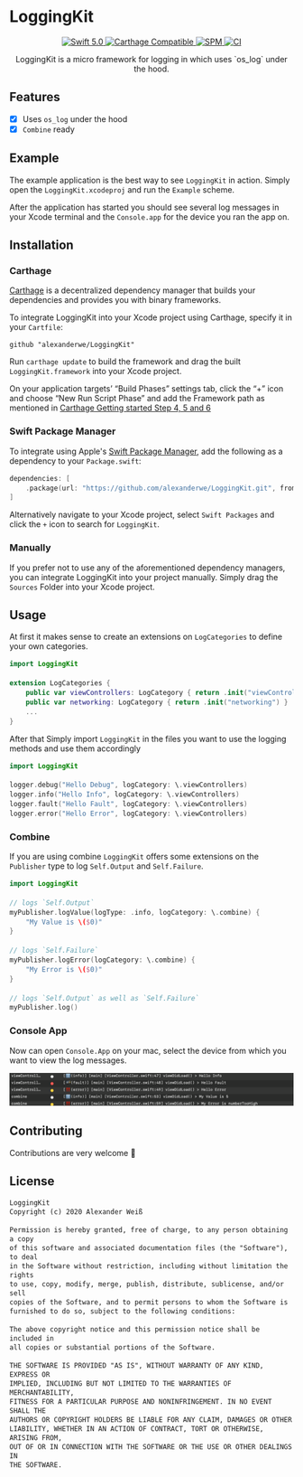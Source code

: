 # LoggingKit

<p align="center">
   <a href="https://developer.apple.com/swift/">
      <img src="https://img.shields.io/badge/Swift-5.0-orange.svg?style=flat" alt="Swift 5.0">
   </a>
   <a href="https://github.com/Carthage/Carthage">
      <img src="https://img.shields.io/badge/Carthage-compatible-4BC51D.svg?style=flat" alt="Carthage Compatible">
   </a>
   <a href="https://github.com/apple/swift-package-manager">
      <img src="https://img.shields.io/badge/Swift%20Package%20Manager-compatible-brightgreen.svg" alt="SPM">
   </a>

   <a href="https://github.com/alexanderwe/LoggingKit">
      <img src="https://github.com/alexanderwe/LoggingKit/workflows/CI/badge.svg" alt="CI">
   </a>   
</p>



<p align="center">
LoggingKit is a micro framework for logging in which uses `os_log` under the hood. 
</p>

## Features

- [x] Uses `os_log` under the hood
- [x] `Combine` ready

## Example

The example application is the best way to see `LoggingKit` in action. Simply open the `LoggingKit.xcodeproj` and run the `Example` scheme. 

After the application has started you should see several log messages in your Xcode terminal and the `Console.app` for the device you ran the app on.

## Installation

### Carthage

[Carthage](https://github.com/Carthage/Carthage) is a decentralized dependency manager that builds your dependencies and provides you with binary frameworks.

To integrate LoggingKit into your Xcode project using Carthage, specify it in your `Cartfile`:

```ogdl
github "alexanderwe/LoggingKit"
```

Run `carthage update` to build the framework and drag the built `LoggingKit.framework` into your Xcode project. 

On your application targets’ “Build Phases” settings tab, click the “+” icon and choose “New Run Script Phase” and add the Framework path as mentioned in [Carthage Getting started Step 4, 5 and 6](https://github.com/Carthage/Carthage/blob/master/README.md#if-youre-building-for-ios-tvos-or-watchos)

### Swift Package Manager

To integrate using Apple's [Swift Package Manager](https://swift.org/package-manager/), add the following as a dependency to your `Package.swift`:

```swift
dependencies: [
    .package(url: "https://github.com/alexanderwe/LoggingKit.git", from: "1.0.0")
]
```

Alternatively navigate to your Xcode project, select `Swift Packages` and click the `+` icon to search for `LoggingKit`.

### Manually

If you prefer not to use any of the aforementioned dependency managers, you can integrate LoggingKit into your project manually. Simply drag the `Sources` Folder into your Xcode project.

## Usage


At first it makes sense to create an extensions on `LogCategories` to define your own categories. 

```swift
import LoggingKit

extension LogCategories {
    public var viewControllers: LogCategory { return .init("viewControllers") }
    public var networking: LogCategory { return .init("networking") }
    ...
}
```

After that Simply import `LoggingKit` in the files you want to use the logging methods and use them accordingly 

```swift
import LoggingKit 

logger.debug("Hello Debug", logCategory: \.viewControllers)
logger.info("Hello Info", logCategory: \.viewControllers)
logger.fault("Hello Fault", logCategory: \.viewControllers)
logger.error("Hello Error", logCategory: \.viewControllers)

```

### Combine 

If you are using combine `LoggingKit` offers some extensions on the `Publisher` type to log `Self.Output` and `Self.Failure`. 

```swift
import LoggingKit 

// logs `Self.Output`
myPublisher.logValue(logType: .info, logCategory: \.combine) {
    "My Value is \($0)"
}

// logs `Self.Failure`
myPublisher.logError(logCategory: \.combine) {
    "My Error is \($0)"
}

// logs `Self.Output` as well as `Self.Failure`
myPublisher.log()
```


### Console App

Now can open `Console.App` on your mac, select the device from which you want to view the log messages.


![Console App Screenshot](./assets/console_screenshot.png)

## Contributing
Contributions are very welcome 🙌

## License

```
LoggingKit
Copyright (c) 2020 Alexander Weiß

Permission is hereby granted, free of charge, to any person obtaining a copy
of this software and associated documentation files (the "Software"), to deal
in the Software without restriction, including without limitation the rights
to use, copy, modify, merge, publish, distribute, sublicense, and/or sell
copies of the Software, and to permit persons to whom the Software is
furnished to do so, subject to the following conditions:

The above copyright notice and this permission notice shall be included in
all copies or substantial portions of the Software.

THE SOFTWARE IS PROVIDED "AS IS", WITHOUT WARRANTY OF ANY KIND, EXPRESS OR
IMPLIED, INCLUDING BUT NOT LIMITED TO THE WARRANTIES OF MERCHANTABILITY,
FITNESS FOR A PARTICULAR PURPOSE AND NONINFRINGEMENT. IN NO EVENT SHALL THE
AUTHORS OR COPYRIGHT HOLDERS BE LIABLE FOR ANY CLAIM, DAMAGES OR OTHER
LIABILITY, WHETHER IN AN ACTION OF CONTRACT, TORT OR OTHERWISE, ARISING FROM,
OUT OF OR IN CONNECTION WITH THE SOFTWARE OR THE USE OR OTHER DEALINGS IN
THE SOFTWARE.
```
